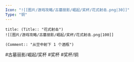```yaml
---
Icon: "![[图片/游戏攻略/古墓丽影/崛起/奖杯/花式射击.png|30]]"
Type: "铜"
---
```

```ad-common-bronze-trophy
title: (Title:: "花式射击")
![[图片/游戏攻略/古墓丽影/崛起/奖杯/花式射击.png|100]]

(Comment:: "从空中射下 1 个酒瓶")
```

#古墓丽影/崛起/奖杯 #奖杯 #奖杯/铜

